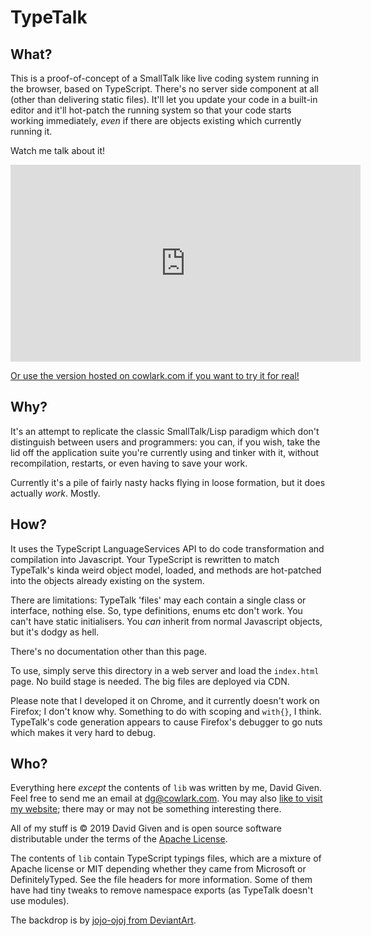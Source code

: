 TypeTalk
========

What?
-----

This is a proof-of-concept of a SmallTalk like live coding system running in the
browser, based on TypeScript. There's no server side component at all (other
than delivering static files). It'll let you update your code in a built-in
editor and it'll hot-patch the running system so that your code starts
working immediately, _even_ if there are objects existing which currently
running it.

Watch me talk about it!

<iframe width="560" height="315" src="https://www.youtube.com/embed/JDunc6Cr7YQ" frameborder="0" allow="accelerometer; autoplay; encrypted-media; gyroscope; picture-in-picture" allowfullscreen></iframe>

[Or use the version hosted on cowlark.com if you want to try it for
real!](http://cowlark.com/typetalk/live.html)


Why?
----

It's an attempt to replicate the classic SmallTalk/Lisp paradigm which don't
distinguish between users and programmers: you can, if you wish, take the lid
off the application suite you're currently using and tinker with it, without
recompilation, restarts, or even having to save your work.

Currently it's a pile of fairly nasty hacks flying in loose formation, but it
does actually _work_. Mostly.


How?
----

It uses the TypeScript LanguageServices API to do code transformation and
compilation into Javascript. Your TypeScript is rewritten to match TypeTalk's
kinda weird object model, loaded, and methods are hot-patched into the
objects already existing on the system.

There are limitations: TypeTalk 'files' may each contain a single class or
interface, nothing else. So, type definitions, enums etc don't work. You
can't have static initialisers. You _can_ inherit from normal Javascript
objects, but it's dodgy as hell.

There's no documentation other than this page.

To use, simply serve this directory in a web server and load the `index.html`
page. No build stage is needed. The big files are deployed via CDN.

Please note that I developed it on Chrome, and it currently doesn't work on
Firefox; I don't know why. Something to do with scoping and `with{}`, I
think. TypeTalk's code generation appears to cause Firefox's debugger to go
nuts which makes it very hard to debug.


Who?
----

Everything here _except_ the contents of `lib` was written by me, David
Given. Feel free to send me an email at
[dg@cowlark.com](mailto:dg@cowlark.com). You may also [like to visit my
website](http://cowlark.com); there may or may not be something interesting
there.

All of my stuff is © 2019 David Given and is open source software
distributable under the terms of the [Apache
License](https://github.com/davidgiven/typetalk/blob/master/LICENSE).

The contents of `lib` contain TypeScript typings files, which are a mixture
of Apache license or MIT depending whether they came from Microsoft or
DefinitelyTyped. See the file headers for more information. Some of them have
had tiny tweaks to remove namespace exports (as TypeTalk doesn't use
modules).

The backdrop is by [jojo-ojoj from
DeviantArt](https://www.deviantart.com/jojo-ojoj/art/Old-paper-seamless-textures-507236128).
